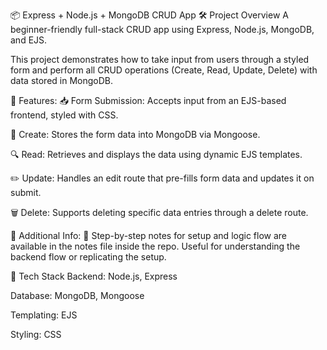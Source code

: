 📦 Express + Node.js + MongoDB CRUD App
🛠 Project Overview
A beginner-friendly full-stack CRUD app using Express, Node.js, MongoDB, and EJS.

This project demonstrates how to take input from users through a styled form and perform all CRUD operations (Create, Read, Update, Delete) with data stored in MongoDB.

🔑 Features:
📥 Form Submission: Accepts input from an EJS-based frontend, styled with CSS.

💾 Create: Stores the form data into MongoDB via Mongoose.

🔍 Read: Retrieves and displays the data using dynamic EJS templates.

✏️ Update: Handles an edit route that pre-fills form data and updates it on submit.

🗑️ Delete: Supports deleting specific data entries through a delete route.

🧾 Additional Info:
📒 Step-by-step notes for setup and logic flow are available in the notes file inside the repo. Useful for understanding the backend flow or replicating the setup.

📁 Tech Stack
Backend: Node.js, Express

Database: MongoDB, Mongoose

Templating: EJS

Styling: CSS
